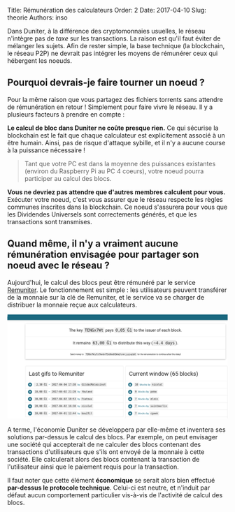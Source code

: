 Title: Rémunération des calculateurs
Order: 2
Date: 2017-04-10
Slug: theorie
Authors: inso

Dans Duniter, à la différence des cryptomonnaies usuelles, le réseau n'intègre pas de *taxe* sur les transactions.
La raison est qu'il faut éviter de mélanger les sujets. Afin de rester simple, la base technique (la blockchain, 
le réseau P2P) ne devrait pas intégrer les moyens de rémunérer ceux qui hébergent les noeuds. 

## Pourquoi devrais-je faire tourner un noeud ?

Pour la même raison que vous partagez des fichiers torrents sans attendre de rémunération en retour ! Simplement
pour faire vivre le réseau. Il y a plusieurs facteurs à prendre en compte : 

**Le calcul de bloc dans Duniter ne coûte presque rien.** Ce qui sécurise la blockchain est le fait que chaque calculateur
est explicitement associé à un être humain. Ainsi, pas de risque d'attaque sybille, et il n'y a aucune course à la
puissance nécessaire ! 

> Tant que votre PC est dans la moyenne des puissances existantes (environ du Raspberry Pi au PC 4 coeurs), votre noeud pourra participer au calcul des blocs.

**Vous ne devriez pas attendre que d'autres membres calculent pour vous.** Exécuter votre noeud, c'est vous assurer que le 
réseau respecte les règles communes inscrites dans la blockchain. Ce noeud s'assurera pour vous que les Dividendes
Universels sont correctements générés, et que les transactions sont transmises. 

## Quand même, il n'y a vraiment aucune rémunération envisagée pour partager son noeud avec le réseau ?

Aujourd'hui, le calcul des blocs peut être rémunéré par le service [Remuniter](https://remuniter.cgeek.fr/#/). Le fonctionnement est simple : les utilisateurs peuvent transférer de la monnaie sur la clé de Remuniter, et le service va se charger de distribuer la monnaie reçue aux calculateurs.
 
![RemuniterScreenshot](../../images/wiki/remuniter.png)

A terme, l'économie Duniter se développera par elle-même et inventera ses solutions par-dessus le calcul des blocs. Par exemple, on peut envisager une société qui accepterait de ne calculer des blocs contenant des transactions d'utilisateurs que s'ils ont envoyé de la monnaie à cette société. Elle calculerait alors des blocs contenant la transaction de l'utilisateur ainsi que le paiement requis pour la transaction.

Il faut noter que cette élément **économique** se serait alors bien effectué **par-dessus le protocole technique**. Celui-ci est neutre, et n'induit par défaut aucun comportement particulier vis-à-vis de l'activité de calcul des blocs.
